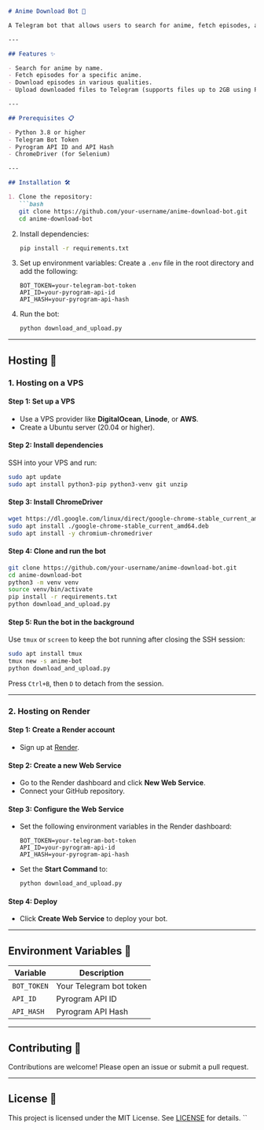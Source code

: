 ```markdown
# Anime Download Bot 🤖

A Telegram bot that allows users to search for anime, fetch episodes, and download them directly from supported sources. The bot uses `yt-dlp` for downloading and `Pyrogram` for handling large file uploads.

---

## Features ✨

- Search for anime by name.
- Fetch episodes for a specific anime.
- Download episodes in various qualities.
- Upload downloaded files to Telegram (supports files up to 2GB using Pyrogram).

---

## Prerequisites 📋

- Python 3.8 or higher
- Telegram Bot Token
- Pyrogram API ID and API Hash
- ChromeDriver (for Selenium)

---

## Installation 🛠️

1. Clone the repository:
   ```bash
   git clone https://github.com/your-username/anime-download-bot.git
   cd anime-download-bot
   ```

2. Install dependencies:
   ```bash
   pip install -r requirements.txt
   ```

3. Set up environment variables:
   Create a `.env` file in the root directory and add the following:
   ```
   BOT_TOKEN=your-telegram-bot-token
   API_ID=your-pyrogram-api-id
   API_HASH=your-pyrogram-api-hash
   ```

4. Run the bot:
   ```bash
   python download_and_upload.py
   ```

---

## Hosting 🚀

### **1. Hosting on a VPS**

#### Step 1: Set up a VPS
- Use a VPS provider like **DigitalOcean**, **Linode**, or **AWS**.
- Create a Ubuntu server (20.04 or higher).

#### Step 2: Install dependencies
SSH into your VPS and run:
```bash
sudo apt update
sudo apt install python3-pip python3-venv git unzip
```

#### Step 3: Install ChromeDriver
```bash
wget https://dl.google.com/linux/direct/google-chrome-stable_current_amd64.deb
sudo apt install ./google-chrome-stable_current_amd64.deb
sudo apt install -y chromium-chromedriver
```

#### Step 4: Clone and run the bot
```bash
git clone https://github.com/your-username/anime-download-bot.git
cd anime-download-bot
python3 -m venv venv
source venv/bin/activate
pip install -r requirements.txt
python download_and_upload.py
```

#### Step 5: Run the bot in the background
Use `tmux` or `screen` to keep the bot running after closing the SSH session:
```bash
sudo apt install tmux
tmux new -s anime-bot
python download_and_upload.py
```
Press `Ctrl+B`, then `D` to detach from the session.

---

### **2. Hosting on Render**

#### Step 1: Create a Render account
- Sign up at [Render](https://render.com/).

#### Step 2: Create a new Web Service
- Go to the Render dashboard and click **New Web Service**.
- Connect your GitHub repository.

#### Step 3: Configure the Web Service
- Set the following environment variables in the Render dashboard:
  ```
  BOT_TOKEN=your-telegram-bot-token
  API_ID=your-pyrogram-api-id
  API_HASH=your-pyrogram-api-hash
  ```
- Set the **Start Command** to:
  ```bash
  python download_and_upload.py
  ```

#### Step 4: Deploy
- Click **Create Web Service** to deploy your bot.

---

## Environment Variables 🔑

| Variable   | Description                          |
|------------|--------------------------------------|
| `BOT_TOKEN`| Your Telegram bot token              |
| `API_ID`   | Pyrogram API ID                      |
| `API_HASH` | Pyrogram API Hash                    |

---

## Contributing 🤝

Contributions are welcome! Please open an issue or submit a pull request.

---

## License 📄

This project is licensed under the MIT License. See [LICENSE](LICENSE) for details.
``
